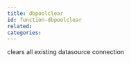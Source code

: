 ```yaml
---
title: dbpoolclear
id: function-dbpoolclear
related:
categories:
---
```


clears all existing datasource connection
